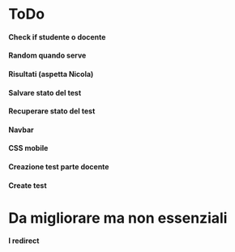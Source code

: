 # ToDo


#### Check if studente o docente

#### Random quando serve

#### Risultati (aspetta Nicola)

#### Salvare stato del test
#### Recuperare stato del test
#### Navbar
#### CSS mobile

#### Creazione test parte docente
#### Create test


# Da migliorare ma non essenziali
#### I redirect

